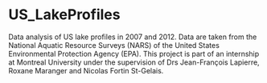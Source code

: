 # US_LakeProfiles
Data analysis of US lake profiles in 2007 and 2012. Data are taken from the National Aquatic Resource Surveys (NARS) of the United States Environmental Protection Agency (EPA). This project is part of an internship at Montreal University under the supervision of Drs Jean-François Lapierre, Roxane Maranger and Nicolas Fortin St-Gelais.
